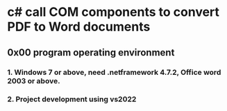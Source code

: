 # c# call COM components to convert PDF to Word documents
## 0x00 program operating environment
### 1. Windows 7 or above, need .netframework 4.7.2, Office word 2003 or above.
### 2. Project development using vs2022

